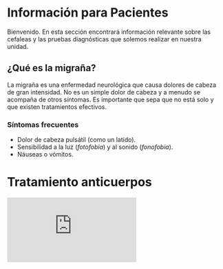 # Información para Pacientes

Bienvenido. En esta sección encontrará información relevante sobre las cefaleas y las pruebas diagnósticas que
solemos realizar en nuestra unidad.

## ¿Qué es la migraña?
La migraña es una enfermedad neurológica que causa dolores de cabeza de gran intensidad. No es un simple dolor
de cabeza y a menudo se acompaña de otros síntomas. Es importante que sepa que no está solo y que existen
tratamientos efectivos.

### Síntomas frecuentes
*   Dolor de cabeza pulsátil (como un latido).
*   Sensibilidad a la luz (*fotofobia*) y al sonido (*fonofobia*).
*   Náuseas o vómitos.

# Tratamiento anticuerpos
<div class="responsive-video">
  <iframe src="https://www.youtube.com/embed/BN0huns4AHA?si=cJLJrKAtqaXPMLOO" title="YouTube video player" frameborder="0" allow="accelerometer; autoplay; clipboard-write; encrypted-media; gyroscope; picture-in-picture; web-share" referrerpolicy="strict-origin-when-cross-origin" allowfullscreen></iframe>
</div>
